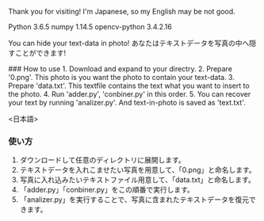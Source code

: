 Thank you for visiting!
I'm Japanese, so my English may be not good.

<Dev-Environment>
Python 3.6.5
numpy 1.14.5
opencv-python 3.4.2.16

You can hide your text-data in photo!
あなたはテキストデータを写真の中へ隠すことができます!

<English>
### How to use
1. Download and expand to your directry.
2. Prepare '0.png'. This photo is you want the photo to contain your text-data.
3. Prepare 'data.txt'. This textfile contains the text what you want to insert to the photo.
4. Run 'adder.py', 'conbiner.py' in this order.
5. You can recover your text by running 'analizer.py'. And text-in-photo is saved as 'text.txt'.

<日本語>
### 使い方
1. ダウンロードして任意のディレクトリに展開します。
2. テキストデータを入れこませたい写真を用意して、「0.png」と命名します。
3. 写真に入れ込みたいテキストファイル用意して、「data.txt」と命名します。
4. 「adder.py」「conbiner.py」をこの順番で実行します。
5. 「analizer.py」を実行することで、写真に含まれたテキストデータを復元できます。
